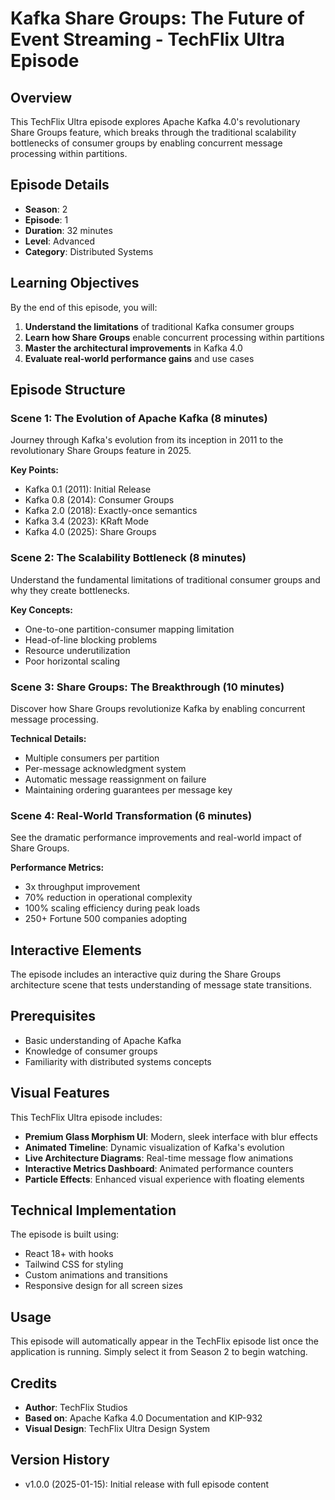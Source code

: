 # Kafka Share Groups: The Future of Event Streaming - TechFlix Ultra Episode

## Overview

This TechFlix Ultra episode explores Apache Kafka 4.0's revolutionary Share Groups feature, which breaks through the traditional scalability bottlenecks of consumer groups by enabling concurrent message processing within partitions.

## Episode Details

- **Season**: 2
- **Episode**: 1
- **Duration**: 32 minutes
- **Level**: Advanced
- **Category**: Distributed Systems

## Learning Objectives

By the end of this episode, you will:

1. **Understand the limitations** of traditional Kafka consumer groups
2. **Learn how Share Groups** enable concurrent processing within partitions
3. **Master the architectural improvements** in Kafka 4.0
4. **Evaluate real-world performance gains** and use cases

## Episode Structure

### Scene 1: The Evolution of Apache Kafka (8 minutes)
Journey through Kafka's evolution from its inception in 2011 to the revolutionary Share Groups feature in 2025.

**Key Points:**
- Kafka 0.1 (2011): Initial Release
- Kafka 0.8 (2014): Consumer Groups
- Kafka 2.0 (2018): Exactly-once semantics
- Kafka 3.4 (2023): KRaft Mode
- Kafka 4.0 (2025): Share Groups

### Scene 2: The Scalability Bottleneck (8 minutes)
Understand the fundamental limitations of traditional consumer groups and why they create bottlenecks.

**Key Concepts:**
- One-to-one partition-consumer mapping limitation
- Head-of-line blocking problems
- Resource underutilization
- Poor horizontal scaling

### Scene 3: Share Groups: The Breakthrough (10 minutes)
Discover how Share Groups revolutionize Kafka by enabling concurrent message processing.

**Technical Details:**
- Multiple consumers per partition
- Per-message acknowledgment system
- Automatic message reassignment on failure
- Maintaining ordering guarantees per message key

### Scene 4: Real-World Transformation (6 minutes)
See the dramatic performance improvements and real-world impact of Share Groups.

**Performance Metrics:**
- 3x throughput improvement
- 70% reduction in operational complexity
- 100% scaling efficiency during peak loads
- 250+ Fortune 500 companies adopting

## Interactive Elements

The episode includes an interactive quiz during the Share Groups architecture scene that tests understanding of message state transitions.

## Prerequisites

- Basic understanding of Apache Kafka
- Knowledge of consumer groups
- Familiarity with distributed systems concepts

## Visual Features

This TechFlix Ultra episode includes:

- **Premium Glass Morphism UI**: Modern, sleek interface with blur effects
- **Animated Timeline**: Dynamic visualization of Kafka's evolution
- **Live Architecture Diagrams**: Real-time message flow animations
- **Interactive Metrics Dashboard**: Animated performance counters
- **Particle Effects**: Enhanced visual experience with floating elements

## Technical Implementation

The episode is built using:
- React 18+ with hooks
- Tailwind CSS for styling
- Custom animations and transitions
- Responsive design for all screen sizes

## Usage

This episode will automatically appear in the TechFlix episode list once the application is running. Simply select it from Season 2 to begin watching.

## Credits

- **Author**: TechFlix Studios
- **Based on**: Apache Kafka 4.0 Documentation and KIP-932
- **Visual Design**: TechFlix Ultra Design System

## Version History

- v1.0.0 (2025-01-15): Initial release with full episode content